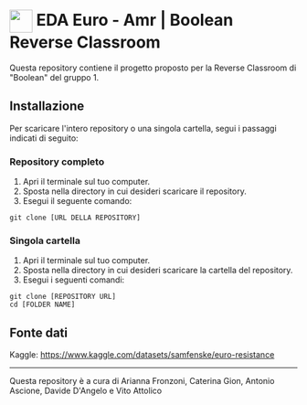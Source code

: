 <h1>
<img src="https://cdn.freebiesupply.com/logos/large/2x/eu-logo-png-transparent.png" style="width: 40px; height: 40px; vertical-align: middle;"> 
EDA Euro - Amr | Boolean Reverse Classroom
</h1>

Questa repository contiene il progetto proposto per la Reverse Classroom di "Boolean" del gruppo 1.

## Installazione

Per scaricare l'intero repository o una singola cartella, segui i passaggi indicati di seguito:

### Repository completo
1. Apri il terminale sul tuo computer.
2. Sposta nella directory in cui desideri scaricare il repository.
3. Esegui il seguente comando:

```
git clone [URL DELLA REPOSITORY]
```

### Singola cartella
1. Apri il terminale sul tuo computer.
2. Sposta nella directory in cui desideri scaricare la cartella del repository.
3. Esegui i seguenti comandi:

```
git clone [REPOSITORY URL]
cd [FOLDER NAME]
```

## Fonte dati
Kaggle: https://www.kaggle.com/datasets/samfenske/euro-resistance

---

Questa repository è a cura di Arianna Fronzoni, Caterina Gion, Antonio Ascione, Davide D'Angelo e Vito Attolico
